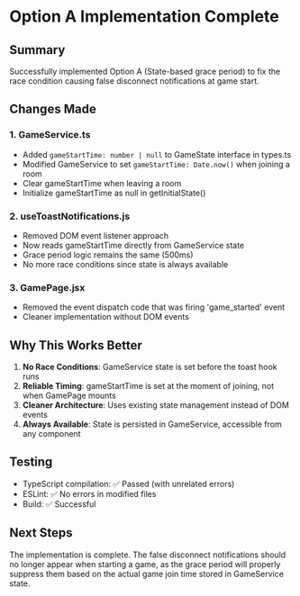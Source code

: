 # Option A Implementation Complete

## Summary
Successfully implemented Option A (State-based grace period) to fix the race condition causing false disconnect notifications at game start.

## Changes Made

### 1. GameService.ts
- Added `gameStartTime: number | null` to GameState interface in types.ts
- Modified GameService to set `gameStartTime: Date.now()` when joining a room
- Clear gameStartTime when leaving a room
- Initialize gameStartTime as null in getInitialState()

### 2. useToastNotifications.js
- Removed DOM event listener approach
- Now reads gameStartTime directly from GameService state
- Grace period logic remains the same (500ms)
- No more race conditions since state is always available

### 3. GamePage.jsx
- Removed the event dispatch code that was firing 'game_started' event
- Cleaner implementation without DOM events

## Why This Works Better
1. **No Race Conditions**: GameService state is set before the toast hook runs
2. **Reliable Timing**: gameStartTime is set at the moment of joining, not when GamePage mounts
3. **Cleaner Architecture**: Uses existing state management instead of DOM events
4. **Always Available**: State is persisted in GameService, accessible from any component

## Testing
- TypeScript compilation: ✅ Passed (with unrelated errors)
- ESLint: ✅ No errors in modified files
- Build: ✅ Successful

## Next Steps
The implementation is complete. The false disconnect notifications should no longer appear when starting a game, as the grace period will properly suppress them based on the actual game join time stored in GameService state.